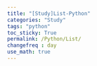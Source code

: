 ```yaml
---
title: "[Study]List-Python"
categories: "Study"
tags: "python"
toc_sticky: True
permalink: /Python/List/
changefreq : day
use_math: true
---
```



